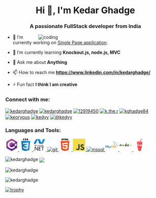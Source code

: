 <h1 align="center">Hi 👋, I'm Kedar Ghadge</h1>
<h3 align="center">A passionate FullStack developer from India</h3>

<img align="right" alt="coding" width="400" src="https://camo.githubusercontent.com/c1dcb74cc1c1835b1d716f5051499a2814c683c806b15f04b0eba492863703e9/68747470733a2f2f63646e2e6472696262626c652e636f6d2f75736572732f3733303730332f73637265656e73686f74732f363538313234332f6176656e746f2e676966">



- 🔭 I’m currently working on [Single Page application](https://github.com/KedarGhadge/offerHandling.git).

- 🌱 I’m currently learning **Knockout.js, node.js, MVC**

- 💬 Ask me about **Anything**

- 📫 How to reach me **https://www.linkedin.com/in/kedarghadge/**

- ⚡ Fun fact **I think I am creative**

<h3 align="left">Connect with me:</h3>
<p align="left">
<a href="https://codepen.io/kedarghadge" target="blank"><img align="center" src="https://raw.githubusercontent.com/rahuldkjain/github-profile-readme-generator/master/src/images/icons/Social/codepen.svg" alt="kedarghadge" height="30" width="40" /></a>
<a href="https://linkedin.com/in/kedarghadge" target="blank"><img align="center" src="https://raw.githubusercontent.com/rahuldkjain/github-profile-readme-generator/master/src/images/icons/Social/linked-in-alt.svg" alt="kedarghadge" height="30" width="40" /></a>
<a href="https://stackoverflow.com/users/12919450" target="blank"><img align="center" src="https://raw.githubusercontent.com/rahuldkjain/github-profile-readme-generator/master/src/images/icons/Social/stack-overflow.svg" alt="12919450" height="30" width="40" /></a>
<a href="https://instagram.com/k.the.r" target="blank"><img align="center" src="https://raw.githubusercontent.com/rahuldkjain/github-profile-readme-generator/master/src/images/icons/Social/instagram.svg" alt="k.the.r" height="30" width="40" /></a>
<a href="https://www.hackerrank.com/kedyy" target="blank"><img align="center" src="https://raw.githubusercontent.com/rahuldkjain/github-profile-readme-generator/master/src/images/icons/Social/hackerrank.svg" alt="kghadge84" height="30" width="40" /></a>
<a href="https://www.youtube.com/channel/UCWCCM7YtgtYV43JVTpAdztg" target="blank"><img align="center" src="https://raw.githubusercontent.com/rahuldkjain/github-profile-readme-generator/master/src/images/icons/Social/youtube.svg" alt="keoryous" height="30" width="40" /></a>
<a href="https://www.leetcode.com/kedyy" target="blank"><img align="center" src="https://raw.githubusercontent.com/rahuldkjain/github-profile-readme-generator/master/src/images/icons/Social/leet-code.svg" alt="kedyy" height="30" width="40" /></a>
<a href="https://www.hackerearth.com/@kedyy" target="blank"><img align="center" src="https://raw.githubusercontent.com/rahuldkjain/github-profile-readme-generator/master/src/images/icons/Social/hackerearth.svg" alt="@kedyy" height="30" width="40" /></a>
</p>

<h3 align="left">Languages and Tools:</h3>
<p align="left"> <a href="https://www.w3schools.com/cs/" target="_blank" rel="noreferrer"> <img src="https://raw.githubusercontent.com/devicons/devicon/master/icons/csharp/csharp-original.svg" alt="csharp" width="40" height="40"/> </a> <a href="https://www.w3schools.com/css/" target="_blank" rel="noreferrer"> <img src="https://raw.githubusercontent.com/devicons/devicon/master/icons/css3/css3-original-wordmark.svg" alt="css3" width="40" height="40"/> </a> <a href="https://dotnet.microsoft.com/" target="_blank" rel="noreferrer"> <img src="https://raw.githubusercontent.com/devicons/devicon/master/icons/dot-net/dot-net-original-wordmark.svg" alt="dotnet" width="40" height="40"/> </a> <a href="https://git-scm.com/" target="_blank" rel="noreferrer"> <img src="https://www.vectorlogo.zone/logos/git-scm/git-scm-icon.svg" alt="git" width="40" height="40"/> </a> <a href="https://www.w3.org/html/" target="_blank" rel="noreferrer"> <img src="https://raw.githubusercontent.com/devicons/devicon/master/icons/html5/html5-original-wordmark.svg" alt="html5" width="40" height="40"/> </a> <a href="https://developer.mozilla.org/en-US/docs/Web/JavaScript" target="_blank" rel="noreferrer"> <img src="https://raw.githubusercontent.com/devicons/devicon/master/icons/javascript/javascript-original.svg" alt="javascript" width="40" height="40"/> </a> <a href="https://www.microsoft.com/en-us/sql-server" target="_blank" rel="noreferrer"> <img src="https://www.svgrepo.com/show/303229/microsoft-sql-server-logo.svg" alt="mssql" width="40" height="40"/> </a> <a href="https://www.mysql.com/" target="_blank" rel="noreferrer"> <img src="https://raw.githubusercontent.com/devicons/devicon/master/icons/mysql/mysql-original-wordmark.svg" alt="mysql" width="40" height="40"/> </a> <a href="https://nodejs.org" target="_blank" rel="noreferrer"> <img src="https://raw.githubusercontent.com/devicons/devicon/master/icons/nodejs/nodejs-original-wordmark.svg" alt="nodejs" width="40" height="40"/> </a> <a href="https://gulpjs.com" target="_blank" rel="noreferrer"> <img src="https://raw.githubusercontent.com/devicons/devicon/master/icons/gulp/gulp-plain.svg" alt="gulp" width="40" height="40"/> </a> </p>

<p><img align="left" src="https://github-readme-stats.vercel.app/api/top-langs?username=kedarghadge&show_icons=true&locale=en&layout=compact" alt="kedarghadge" /></p>

<p>&nbsp;<img align="center" width="45%" src="https://github-readme-stats.vercel.app/api?username=kedarghadge&show_icons=true&theme=d" /></p>

<p><img align="center" src="https://github-readme-streak-stats.herokuapp.com/?user=kedarghadge&" alt="kedarghadge" /></p>

<p align="left"> <img src="https://komarev.com/ghpvc/?username=kedarghadge&label=Profile%20views&color=0e75b6&style=for-the-badge" alt="kedarghadge" /> </p>

<!--<p align="left"> <a href="https://github.com/ryo-ma/github-profile-trophy"><img src="https://github-profile-trophy.vercel.app/?username=kedarghadge" alt="kedarghadge" /></a> </p>-->

[![trophy](https://github-profile-trophy.vercel.app/?username=kedarghadge&theme=nord)](https://github.com/ryo-ma/github-profile-trophy)
